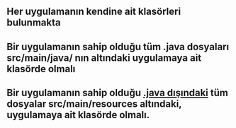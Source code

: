 ## Her uygulamanın kendine ait klasörleri bulunmakta

## Bir uygulamanın sahip olduğu tüm .java dosyaları src/main/java/ nın altındaki uygulamaya ait klasörde olmalı

<h2> Bir uygulamanın sahip olduğu <u>.java dışındaki</u> tüm dosyalar src/main/resources altındaki, uygulamaya ait klasörde olmalı.</h2>